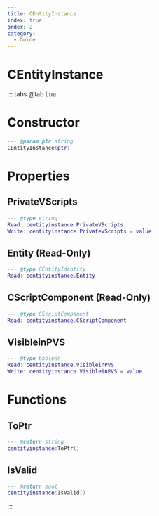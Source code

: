 ```yaml
---
title: CEntityInstance
index: true
order: 2
category:
  - Guide
---
```


# CEntityInstance

::: tabs
@tab Lua
# Constructor
```lua
--- @param ptr string
CEntityInstance(ptr)
```
# Properties
## PrivateVScripts 
```lua
--- @type string
Read: centityinstance.PrivateVScripts
Write: centityinstance.PrivateVScripts = value
```
## Entity (Read-Only)
```lua
--- @type CEntityIdentity
Read: centityinstance.Entity
```
## CScriptComponent (Read-Only)
```lua
--- @type CScriptComponent
Read: centityinstance.CScriptComponent
```
## VisibleinPVS 
```lua
--- @type boolean
Read: centityinstance.VisibleinPVS
Write: centityinstance.VisibleinPVS = value
```
# Functions
## ToPtr
```lua
--- @return string
centityinstance:ToPtr()
```
## IsValid
```lua
--- @return bool
centityinstance:IsValid()
```

:::